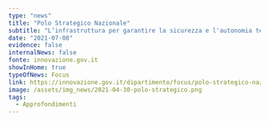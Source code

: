```yaml
---
type: "news"
title: "Polo Strategico Nazionale"
subtitle: "L’infrastruttura per garantire la sicurezza e l'autonomia tecnologica sugli asset strategici per il Paese."
date: "2021-07-08"
evidence: false
internalNews: false
fonte: innovazione.gov.it
showInHome: true
typeOfNews: Focus
link: https://innovazione.gov.it/dipartimento/focus/polo-strategico-nazionale/
image: /assets/img_news/2021-04-30-polo-strategico.png
tags:
  - Approfondimenti
---
```

